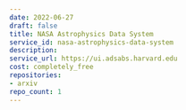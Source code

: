 ```yaml
---
date: 2022-06-27
draft: false
title: NASA Astrophysics Data System
service_id: nasa-astrophysics-data-system
description:
service_url: https://ui.adsabs.harvard.edu
cost: completely_free
repositories:
- arxiv
repo_count: 1
---
```



